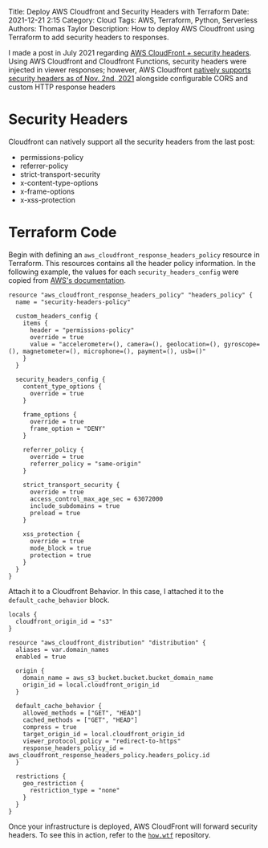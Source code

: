 Title: Deploy AWS Cloudfront and Security Headers with Terraform
Date: 2021-12-21 2:15
Category: Cloud
Tags: AWS, Terraform, Python, Serverless
Authors: Thomas Taylor
Description: How to deploy AWS Cloudfront using Terraform to add security headers to responses.

I made a post in July 2021 regarding [AWS CloudFront + security headers][1]. Using AWS Cloudfront and Cloudfront Functions, security headers were injected in viewer responses; however, AWS Cloudfront [natively supports security headers as of Nov. 2nd, 2021][2] alongside configurable CORS and custom HTTP response headers

# Security Headers

Cloudfront can natively support all the security headers from the last post:

- permissions-policy
- referrer-policy
- strict-transport-security
- x-content-type-options
- x-frame-options
- x-xss-protection

# Terraform Code

Begin with defining an `aws_cloudfront_response_headers_policy` resource in Terraform. This resources contains all the header policy information. In the following example, the values for each `security_headers_config` were copied from [AWS's documentation][3].

```hcl
resource "aws_cloudfront_response_headers_policy" "headers_policy" {
  name = "security-headers-policy"

  custom_headers_config {
    items {
      header = "permissions-policy"
      override = true
      value = "accelerometer=(), camera=(), geolocation=(), gyroscope=(), magnetometer=(), microphone=(), payment=(), usb=()"
    }
  }

  security_headers_config {
    content_type_options {
      override = true
    }

    frame_options {
      override = true
      frame_option = "DENY"
    }

    referrer_policy {
      override = true
      referrer_policy = "same-origin"
    }

    strict_transport_security {
      override = true
      access_control_max_age_sec = 63072000
      include_subdomains = true
      preload = true
    }

    xss_protection {
      override = true
      mode_block = true
      protection = true
    }
  }
}
```

Attach it to a Cloudfront Behavior. In this case, I attached it to the `default_cache_behavior` block.

```hcl
locals {
  cloudfront_origin_id = "s3"
}

resource "aws_cloudfront_distribution" "distribution" {
  aliases = var.domain_names
  enabled = true

  origin {
    domain_name = aws_s3_bucket.bucket.bucket_domain_name
    origin_id = local.cloudfront_origin_id
  }

  default_cache_behavior {
    allowed_methods = ["GET", "HEAD"]
    cached_methods = ["GET", "HEAD"]
    compress = true
    target_origin_id = local.cloudfront_origin_id
    viewer_protocol_policy = "redirect-to-https"
    response_headers_policy_id = aws_cloudfront_response_headers_policy.headers_policy.id
  }

  restrictions {
    geo_restriction {
      restriction_type = "none"
    }
  }
}
```

Once your infrastructure is deployed, AWS CloudFront will forward security headers. To see this in action, refer to the [`how.wtf`][4] repository.

[1]: https://how.wtf/deploy-cloudfront-functions-to-add-security-headers-with-aws-cdk.html
[2]: https://aws.amazon.com/about-aws/whats-new/2021/11/amazon-cloudfront-supports-cors-security-custom-http-response-headers
[3]: https://docs.aws.amazon.com/AmazonCloudFront/latest/DeveloperGuide/example-function-add-security-headers.html
[4]: https://github.com/thomasnotfound/how.wtf/blob/130df83b8bdccee26557be4a73908c30651a9a5e/terraform/modules/website/main.tf

